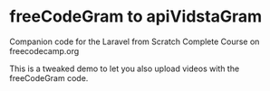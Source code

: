 # freeCodeGram to apiVidstaGram
Companion code for the Laravel from Scratch Complete Course on freecodecamp.org

This is a tweaked demo to let you also upload videos with the freeCodeGram code. 
